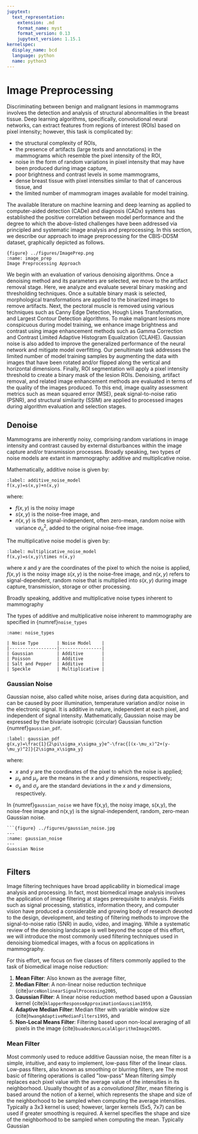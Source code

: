 ```yaml
---
jupytext:
  text_representation:
    extension: .md
    format_name: myst
    format_version: 0.13
    jupytext_version: 1.15.1
kernelspec:
  display_name: bcd
  language: python
  name: python3
---
```

# Image Preprocessing

Discriminating between benign and malignant lesions in mammograms involves the detection and analysis of structural abnormalities in the breast tissue. Deep learning algorithms, specifically, convolutional neural networks, can extract features from regions of interest (ROIs) based on pixel intensity; however, this task is complicated by:

- the structural complexity of ROIs,
- the presence of artifacts (large texts and annotations) in the mammograms which resemble the pixel intensity of the ROI,
- noise in the form of random variations in pixel intensity that may have been produced during image capture,
- poor brightness and contrast levels in some mammograms,
- dense breast tissue with pixel intensities similar to that of cancerous tissue, and
- the limited number of mammogram images available for model training.

The available literature on machine learning and deep learning as applied to computer-aided detection (CADe) and diagnosis (CADx) systems has established the positive correlation between model performance and the degree to which the above-listed challenges have been addressed via principled and systematic image analysis and preprocessing. In this section, we describe our approach to image preprocessing for the CBIS-DDSM dataset, graphically depicted as follows.

```
{figure} ../figures/ImagePrep.png
:name: image_prep
Image Preprocessing Approach
```

We begin with an evaluation of various denoising algorithms. Once a denoising method and its parameters are selected, we move to the artifact removal stage. Here, we analyze and evaluate several binary masking and thresholding techniques. Once a suitable binary mask is selected, morphological transformations are applied to the binarized images to remove artifacts. Next, the pectoral muscle is removed using various techniques such as Canny Edge Detection, Hough Lines Transformation, and Largest Contour Detection algorithms. To make malignant lesions more conspicuous during model training, we enhance image brightness and contrast using image enhancement methods such as Gamma Correction and Contrast Limited Adaptive Histogram Equalization (CLAHE). Gaussian noise is also added to improve the generalized performance of the neural network and mitigate model overfitting. Our penultimate task addresses the limited number of model training samples by augmenting the data with images that have been rotated and/or flipped along the vertical and horizontal dimensions. Finally, ROI segmentation will apply a pixel intensity threshold to create a binary mask of the lesion ROIs. Denoising, artifact removal, and related image enhancement methods are evaluated in terms of the quality of the images produced. To this end, image quality assessment metrics such as mean squared error (MSE), peak signal-to-noise ratio (PSNR), and structural similarity (SSIM) are applied to processed images during algorithm evaluation and selection stages.

## Denoise

Mammograms are inherently noisy, comprising random variations in image intensity and contrast caused by external disturbances within the image capture and/or transmission processes. Broadly speaking, two types of noise models are extant in mammography: additive and multiplicative noise.

Mathematically, additive noise is given by:

```{math}
:label: additive_noise_model
f(x,y)=s(x,y)+n(x,y)
```

where:

- $f(x,y)$ is the noisy image
- $s(x,y)$ is the noise-free image, and
- $n(x,y)$ is the signal-independent, often zero-mean, random noise with variance $\sigma^2_n$, added to the original noise-free image.

The multiplicative noise model is given by:

```{math}
:label: multiplicative_noise_model
f(x,y)=s(x,y)\times n(x,y)
```

where $x$ and $y$ are the coordinates of the pixel to which the noise is applied, $f(x,y)$ is the noisy image $s(x,y)$ is the noise-free image, and $n(x,y)$ refers to signal-dependent, random noise that is multiplied into $s(x,y)$ during image capture, transmission, storage or other processing.

Broadly speaking, additive and multiplicative noise types inherent to mammography

The types of additive and multiplicative noise inherent to mammography are specified in {numref}`noise_types`

```{table}
:name: noise_types

| Noise Type       | Noise Model    |
|------------------|----------------|
| Gaussian         | Additive       |
| Poisson          | Additive       |
| Salt and Pepper  | Additive       |
| Speckle          | Multiplicative |
```

### Gaussian Noise

Gaussian noise, also called white noise, arises during data acquisition, and can be caused by poor illumination, temperature variation and/or noise in the electronic signal.  It is additive in nature, independent at each pixel,  and independent of signal intensity. Mathematically, Gaussian noise may be expressed by the bivariate isotropic (circular) Gaussian function {numref}`gaussian_pdf`.

```{math}
:label: gaussian_pdf
g(x,y)=\frac{1}{2\pi\sigma_x\sigma_y}e^-\frac{[(x-\mu_x)^2+(y-\mu_y)^2]}{2\sigma_x\sigma_y}
```

where:

- $x$ and $y$ are the coordinates of the pixel to which the noise is applied;
- $\mu_x$ and $\mu_y$ are the means in the $x$ and $y$ dimensions, respectively;
- $\sigma_x$ and $\sigma_y$ are the standard deviations in the $x$ and $y$ dimensions, respectively.

In {numref}`gaussian_noise` we have f(x,y), the noisy image, s(x,y), the noise-free image and n(x,y) is the signal-independent, random, zero-mean Gaussian noise.

```
```{figure} ../figures/gaussian_noise.jpg
---
:name: gaussian_noise
---
Guassian Noise
```

```

```



## Filters

Image filtering techniques have broad applicability in biomedical image analysis and processing. In fact, most biomedical image analysis involves the application of image filtering at stages prerequisite to analysis. Fields such as signal processing, statistics, information theory, and computer vision have produced a considerable and growing body of research devoted to the design, development, and testing of filtering methods to improve the signal-to-noise ratio (SNR) in audio, video, and imaging. While a systematic review of the denoising landscape is well beyond the scope of this effort, we will introduce the most commonly used filtering techniques used in denoising biomedical images, with a focus on applications in mammography.

For this effort, we focus on five classes of filters commonly applied to the task of biomedical image noise reduction:

1. **Mean Filter**: Also known as the average filter,
2. **Median Filter**: A non-linear noise reduction technique {cite}`arceNonlinearSignalProcessing2005`,
3. **Gaussian Filter**: A linear noise reduction method based upon a Gaussian kernel {cite}`klapperResponseApproximationGaussian1959`,
4. **Adaptive Median Filter**: Median filter with variable window size {cite}`hwangAdaptiveMedianFilters1995`, and
5. **Non-Local Means Filter**: Filtering based upon non-local averaging of all pixels in the image {cite}`buadesNonLocalAlgorithmImage2005`.

### Mean Filter

Most commonly used to reduce additive Gaussian noise, the mean filter is a simple, intuitive, and easy to implement, low-pass filter of the linear class. Low-pass filters, also known as smoothing or blurring filters, are The most basic of filtering operations is called "low-pass"
Mean filtering simply replaces each pixel value with the average value of the intensities in its neighborhood. Usually thought of as a *convolutional filter*, mean filtering is based around the notion of a kernel, which represents the shape and size of the neighborhood to be sampled when computing the average intensities. Typically a 3x3 kernel is used; however, larger kernels (5x5, 7x7) can be used if greater smoothing is required.
A kernel specifies the shape and size of the neighborhood to be sampled when computing the mean. Typically     Gaussian
